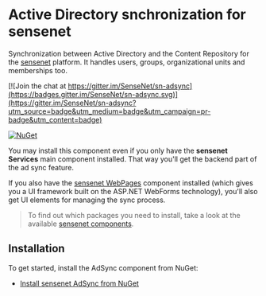 # Active Directory snchronization for sensenet
Synchronization between Active Directory and the Content Repository for the [sensenet](https://github.com/SenseNet/sensenet) platform. It handles users, groups, organizational units and memberships too.

[![Join the chat at https://gitter.im/SenseNet/sn-adsync](https://badges.gitter.im/SenseNet/sn-adsync.svg)](https://gitter.im/SenseNet/sn-adsync?utm_source=badge&utm_medium=badge&utm_campaign=pr-badge&utm_content=badge)

[![NuGet](https://img.shields.io/nuget/v/SenseNet.SyncAD2Portal.Install.svg)](https://www.nuget.org/packages/SenseNet.SyncAD2Portal.Install)

You may install this component even if you only have the **sensenet Services** main component installed. That way you'll get the backend part of the ad sync feature.

If you also have the [sensenet WebPages](https://github.com/SenseNet/sn-webpages) component installed (which gives you a UI framework built on the ASP.NET WebForms technology), you'll also get UI elements for managing the sync process.

> To find out which packages you need to install, take a look at the available [sensenet components](http://community.sensenet.com/docs/sensenet-components).

## Installation
To get started, install the AdSync component from NuGet:
- [Install sensenet AdSync from NuGet](/docs/install-adsync-from-nuget.md)